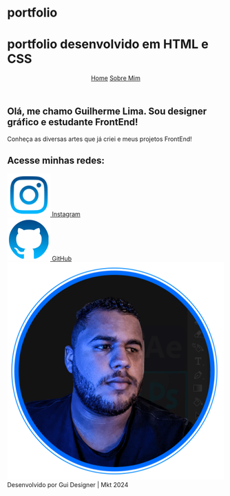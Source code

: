 # portfolio
 # portfolio desenvolvido em HTML e CSS

<!DOCTYPE html>
<html lang="pt-BR">
<head>
    <meta charset="UTF-8">
    <meta name="viewport" content="width=device-width, initial-scale=1.0">
    <title>Gui Designer | Mkt Online</title>
    <link rel="stylesheet" href="estilos/style.css">
</head>
<body>
    <header class="cabecalho">
        <nav class="cabecalho-menu">
            <a class="cabecalho-link" href="index.html">Home</a>
            <a class="cabecalho-link" href="about.html">Sobre Mim</a>
        </nav>
    </header> 
    <main class="apresentacao">
        <section class="apresentacao__conteudo">
            <h1 class="apresentacao__conteudo_titulo">Olá, me chamo Guilherme Lima. Sou designer gráfico <strong class="titulo-destaque">e estudante FrontEnd!</strong></h1>
            <p class="apresentacao__conteudo_texto">Conheça as diversas artes que já criei e meus projetos FrontEnd!</p>
            <div class="apresentacao__links">
                <h2 class="apresentacao__links_subtitulo">Acesse minhas redes:</h2>
                <a class="apresentacao__links_link" href="https://www.instagram.com/guidesignergrafico_/">
                        <div class="link-content">
                            <img class="icone-instagram" src="assets/instagram.png" alt="Instagram">
                            <span class="instagram-text">Instagram</span>
                        </div>
                    </a>
                <a class="apresentacao__links_link" href="https://www.github.com">
                    <div class="link-content">
                        <img class="iconegit" src="assets/github.png" alt="icone-github">
                        <span class="instagram-text">GitHub</span></div></a>
            </div>
        </section>
        <img class="apresentacao__img" width="560" src="assets/new-profile.png" alt="Gui Designer">
    </main>
    <footer class="rodape">Desenvolvido por Gui Designer | Mkt 2024</footer>
</body>
</html>
